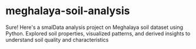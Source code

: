 # meghalaya-soil-analysis
Sure! Here's a smalData analysis project on Meghalaya soil dataset using Python. Explored soil properties, visualized patterns, and derived insights to understand soil quality and characteristics
